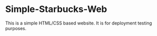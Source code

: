 # Simple-Starbucks-Web
This is a simple HTML/CSS based website. It is for deployment testing purposes.
